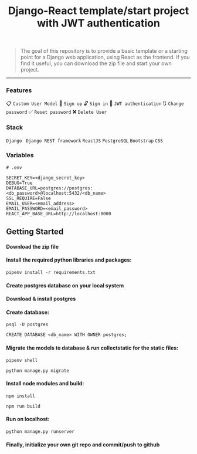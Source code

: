 
# <div align="center"> Django-React template/start project with JWT authentication</div>
<br>

> The goal of this repository is to provide a basic template or a starting point for a Django web application, using React as the frontend. If you find it useful, you can download the zip file and start your own project. 
---

### Features
:clipboard: ``` Custom User Model ``` :raising_hand: ``` Sign up ``` :unlock: ``` Sign in ``` :key: ``` JWT authentication ``` :arrows_clockwise: ``` Change password ``` :white_check_mark: ``` Reset password ``` :x: ``` Delete User ```

### Stack
``` Django ``` ``` Django REST framework``` ``` ReactJS ``` ``` PostgreSQL ``` ``` Bootstrap ``` ``` CSS ```

### Variables
```
# .env

SECRET_KEY=<django_secret_key>
DEBUG=True
DATABASE_URL=postgres://postgres:<db_password>@localhost:5432/<db_name>
SSL_REQUIRE=False
EMAIL_USER=<email_address>
EMAIL_PASSWORD=<email_password>
REACT_APP_BASE_URL=http://localhost:8000
```

## Getting Started
#### Download the zip file
#### Install the required python libraries and packages:
```
pipenv install -r requirements.txt
```
#### Create postgres database on your local system
#### Download & install postgres
#### Create database:
```
psql -U postgres
```
```
CREATE DATABASE <db_name> WITH OWNER postgres;
```
#### Migrate the models to database & run collectstatic for the static files:
```
pipenv shell
```
```
python manage.py migrate
```
#### Install node modules and build:
```
npm install
```
```
npm run build
```
#### Run on localhost:
```
python manage.py runserver
```
#### Finally, initialize your own git repo and commit/push to github


